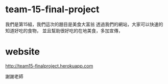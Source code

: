 # team-15-final-project

我們是第15組，我們這次的題目是美食大富翁
透過我們的網站，大家可以快速的知道好吃的食物，
並且幫助很好吃的在地美食，多加宣傳，

# website
http://team15-finalproject.herokuapp.com


謝謝老師

